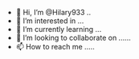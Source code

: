- 👋 Hi, I’m @Hilary933 ..
- 👀 I’m interested in ...
- 🌱 I’m currently learning ...
- 💞️ I’m looking to collaborate on ......
- 📫 How to reach me .....

<!---
Hilary933/Hilary933 is a ✨ special ✨ repository because its `README.md` (this file) appears on your GitHub profile.
You can click the Preview link to take a look at your changes.
--->
